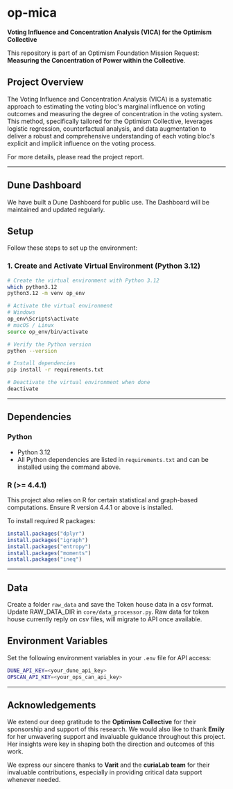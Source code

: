 
# **op-mica**
**Voting Influence and Concentration Analysis (VICA) for the Optimism Collective**

This repository is part of an Optimism Foundation Mission Request: **Measuring the Concentration of Power within the Collective**.

## **Project Overview**
The Voting Influence and Concentration Analysis (VICA) is a systematic approach to estimating the voting bloc's marginal influence on voting outcomes and measuring the degree of concentration in the voting system. This method, specifically tailored for the Optimism Collective, leverages logistic regression, counterfactual analysis, and data augmentation to deliver a robust and comprehensive understanding of each voting bloc's explicit and implicit influence on the voting process.

For more details, please read the project report.

---

## **Dune Dashboard**
We have built a Dune Dashboard for public use. The Dashboard will be maintained and updated regularly.

## **Setup**
Follow these steps to set up the environment:

### 1. **Create and Activate Virtual Environment** (Python 3.12)
```bash
# Create the virtual environment with Python 3.12
which python3.12
python3.12 -m venv op_env

# Activate the virtual environment
# Windows
op_env\Scripts\activate
# macOS / Linux
source op_env/bin/activate

# Verify the Python version
python --version

# Install dependencies
pip install -r requirements.txt

# Deactivate the virtual environment when done
deactivate
```

---

## **Dependencies**

### **Python**
- Python 3.12
- All Python dependencies are listed in `requirements.txt` and can be installed using the command above.

### **R** (>= 4.4.1)
This project also relies on R for certain statistical and graph-based computations. Ensure R version 4.4.1 or above is installed.

To install required R packages:
```r
install.packages("dplyr")
install.packages("igraph")
install.packages("entropy")
install.packages("moments")
install.packages("ineq")
```

---

## **Data**
Create a folder `raw_data` and save the Token house data in a csv format.
Update RAW_DATA_DIR in `core/data_processor.py`.
Raw data for token house currently reply on csv files, will migrate to API once available.

## **Environment Variables**
Set the following environment variables in your `.env` file for API access:

```bash
DUNE_API_KEY=<your_dune_api_key>
OPSCAN_API_KEY=<your_ops_can_api_key>
```

---

## **Acknowledgements**

We extend our deep gratitude to the **Optimism Collective** for their sponsorship and support of this research. We would also like to thank **Emily** for her unwavering support and invaluable guidance throughout this project. Her insights were key in shaping both the direction and outcomes of this work.

We express our sincere thanks to **Varit** and the **curiaLab team** for their invaluable contributions, especially in providing critical data support whenever needed.
